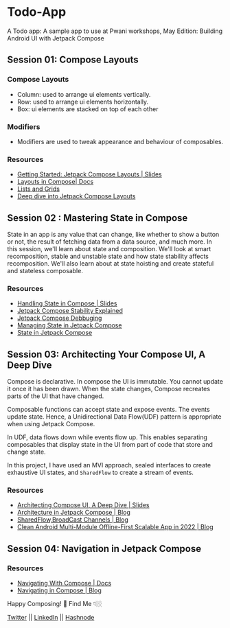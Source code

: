 # Todo-App
A Todo app: A sample app to use at Pwani workshops, May Edition: Building Android UI with Jetpack Compose

## Session 01: Compose Layouts

### Compose Layouts
- Column: used to arrange ui elements vertically.
- Row: used to arrange ui elements horizontally.
- Box: ui elements are stacked on top of each other

### Modifiers
- Modifiers are used to tweak appearance and behaviour of composables.

### Resources
- [Getting Started: Jetpack Compose Layouts | Slides](https://speakerdeck.com/bkinya/getting-started-jetpack-compose-layouts)
- [Layouts in Compose| Docs](https://developer.android.com/jetpack/compose/layouts/basics)
- [Lists and Grids](https://developer.android.com/jetpack/compose/lists)
- [Deep dive into Jetpack Compose Layouts](https://www.youtube.com/watch?v=zMKMwh9gZuI&list=PLWz5rJ2EKKc9Ty3Zl1hvMVUsXfkn93NRk&index=28)

## Session 02 : Mastering State in Compose

State in an app is any value that can change, like whether to show a button or not, the result of fetching data from a data source, and much more. In this session, we'll learn about state and composition. We'll look at smart recomposition,   stable and unstable state and how state stability affects recomposition.  We'll also learn about at state hoisting and create stateful and stateless composable. 


### Resources
- [Handling State in Compose | Slides](https://speakerdeck.com/bkinya/handling-state-in-jetpack-compose)
- [Jetpack Compose Stability Explained](https://medium.com/androiddevelopers/jetpack-compose-stability-explained-79c10db270c8)
- [Jetpack Compose Debbuging](https://io.google/2023/program/a3ed5302-d787-41bd-8623-54193d36caf0/)
- [Managing State in Jetpack Compose](https://www.kodeco.com/30172122-managing-state-in-jetpack-compose)
- [State in Jetpack Compose](https://www.youtube.com/watch?v=PMMY23F0CFg&list=PLWz5rJ2EKKc9Ty3Zl1hvMVUsXfkn93NRk&index=22)


## Session 03: Architecting Your Compose UI, A Deep Dive
Compose is declarative. In compose the UI is immutable. You cannot update it once it has been drawn. When the state changes, Compose recreates
parts of the UI that have changed.

Composable functions can accept state and expose events. The events update state. Hence, a Unidirectional Data Flow(UDF) pattern is appropriate
when using Jetpack Compose.

In UDF, data flows down while events flow up. This enables separating composables that display state in the UI from part of code that store and change state.

In this project, I have used an MVI approach, sealed interfaces to create exhaustive UI states, and `SharedFlow` to create a stream of events.

### Resources
- [Architecting Compose UI, A Deep Dive | Slides ](https://speakerdeck.com/bkinya/architecting-compose-ui-a-deep-dive)
- [Architecture in Jetpack Compose | Blog](https://medium.com/mobile-at-octopus-energy/architecture-in-jetpack-compose-mvp-mvvm-mvi-17d8170a13fd)
- [SharedFlow,BroadCast Channels | Blog](https://elizarov.medium.com/shared-flows-broadcast-channels-899b675e805c)
- [Clean Android Multi-Module Offline-First Scalable App in 2022 | Blog](https://www.droidcon.com/2022/08/16/clean-android-multi-module-offline-first-scalable-app-in-2022-including-jetpack-compose-mvi-kotlin-coroutines-flow-kotlin-serialization-hilt-and-room/)


## Session 04: Navigation in Jetpack Compose

### Resources
- [Navigating With Compose | Docs](https://developer.android.com/jetpack/compose/navigation)
- [Navigating in Compose | Blog](https://medium.com/google-developer-experts/navigating-in-jetpack-compose-78c78d365c6a)

Happy Composing! 🎉
Find Me 👇🏼

[Twitter](https://twitter.com/B__Kinya) || [LinkedIn](https://www.linkedin.com/in/beatrice-kinya-93307514b/) || [Hashnode](https://kinya.hashnode.dev)
